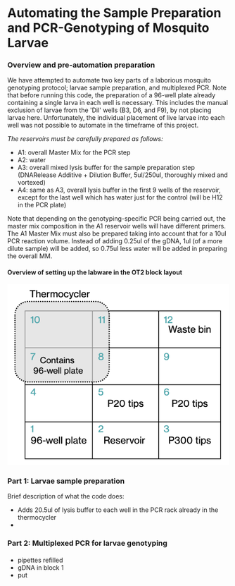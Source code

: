 # Automating the Sample Preparation and PCR-Genotyping of Mosquito Larvae

### Overview and pre-automation preparation
We have attempted to automate two key parts of a laborious mosquito genotyping protocol; larvae sample preparation, and multiplexed PCR.
Note that before running this code, the preparation of a 96-well plate already containing a single larva in each well is necessary.
  This includes the manual exclusion of larvae from the 'Dil' wells (B3, D6, and F9), by not placing larvae here.
  Unfortunately, the individual placement of live larvae into each well was not possible to automate in the timeframe of this project.

_The reservoirs must be carefully prepared as follows:_
- A1: overall Master Mix for the PCR step
- A2: water
- A3: overall mixed lysis buffer for the sample preparation step (DNARelease Additive + Dilution Buffer, 5ul/250ul, thoroughly mixed and vortexed)
- A4: same as A3, overall lysis buffer in the first 9 wells of the reservoir, except for the last well which has water just for the control (will be H12 in the PCR plate)

Note that depending on the genotyping-specific PCR being carried out, the master mix composition in the A1 reservoir wells will have different primers.
The A1 Master Mix must also be prepared taking into account that for a 10ul PCR reaction volume. 
Instead of adding 0.25ul of the gDNA, 1ul (of a more dilute sample) will be added, so 0.75ul less water will be added in preparing the overall MM. 

#### Overview of setting up the labware in the OT2 block layout
![Here is how you would set up the blocks](asset/LabwareOverview.png)
### Part 1: Larvae sample preparation
Brief description of what the code does:
- Adds 20.5ul of lysis buffer to each well in the PCR rack already in the thermocycler
- 

### Part 2: Multiplexed PCR for larvae genotyping

####
- pipettes refilled
- gDNA in block 1
- put 

